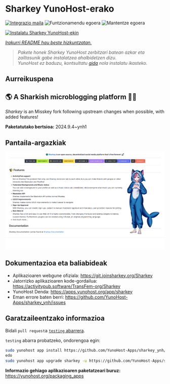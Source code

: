 <!--
Ohart ongi: README hau automatikoki sortu da <https://github.com/YunoHost/apps/tree/master/tools/readme_generator>ri esker
EZ editatu eskuz.
-->

# Sharkey YunoHost-erako

[![Integrazio maila](https://apps.yunohost.org/badge/integration/sharkey)](https://ci-apps.yunohost.org/ci/apps/sharkey/)
![Funtzionamendu egoera](https://apps.yunohost.org/badge/state/sharkey)
![Mantentze egoera](https://apps.yunohost.org/badge/maintained/sharkey)

[![Instalatu Sharkey YunoHost-ekin](https://install-app.yunohost.org/install-with-yunohost.svg)](https://install-app.yunohost.org/?app=sharkey)

*[Irakurri README hau beste hizkuntzatan.](./ALL_README.md)*

> *Pakete honek Sharkey YunoHost zerbitzari batean azkar eta zailtasunik gabe instalatzea ahalbidetzen dizu.*  
> *YunoHost ez baduzu, kontsultatu [gida](https://yunohost.org/install) nola instalatu ikasteko.*

## Aurreikuspena

## 🌎 A Sharkish microblogging platform 🦈🚀 

_Sharkey_ is an Misskey fork following upstream changes when possible, with added features!


**Paketatutako bertsioa:** 2024.9.4~ynh1

## Pantaila-argazkiak

![Sharkey(r)en pantaila-argazkia](./doc/screenshots/screenshot-desktop.png)

## Dokumentazioa eta baliabideak

- Aplikazioaren webgune ofiziala: <https://git.joinsharkey.org/Sharkey>
- Jatorrizko aplikazioaren kode-gordailua: <https://activitypub.software/TransFem-org/Sharkey>
- YunoHost Denda: <https://apps.yunohost.org/app/sharkey>
- Eman errore baten berri: <https://github.com/YunoHost-Apps/sharkey_ynh/issues>

## Garatzaileentzako informazioa

Bidali `pull request`a [`testing` abarrera](https://github.com/YunoHost-Apps/sharkey_ynh/tree/testing).

`testing` abarra probatzeko, ondorengoa egin:

```bash
sudo yunohost app install https://github.com/YunoHost-Apps/sharkey_ynh/tree/testing --debug
edo
sudo yunohost app upgrade sharkey -u https://github.com/YunoHost-Apps/sharkey_ynh/tree/testing --debug
```

**Informazio gehiago aplikazioaren paketatzeari buruz:** <https://yunohost.org/packaging_apps>
